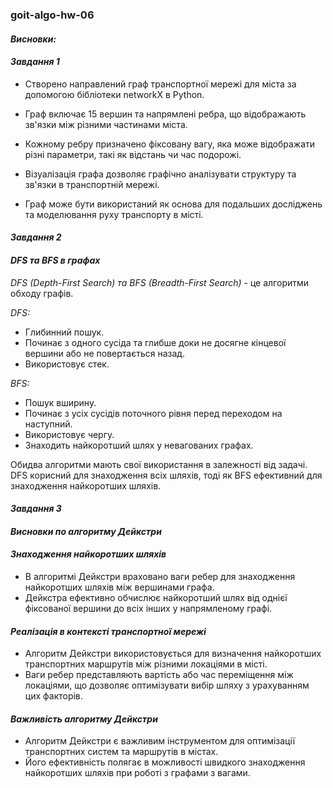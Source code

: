 ### goit-algo-hw-06


#### ***Висновки:***


#### *Завдання 1*
- Створено направлений граф транспортної мережі для міста за допомогою бібліотеки networkX в Python.

- Граф включає 15 вершин та напрямлені ребра, що відображають зв'язки між різними частинами міста.

- Кожному ребру призначено фіксовану вагу, яка може відображати різні параметри, такі як відстань чи час подорожі.

- Візуалізація графа дозволяє графічно аналізувати структуру та зв'язки в транспортній мережі.

- Граф може бути використаний як основа для подальших досліджень та моделювання руху транспорту в місті.


#### *Завдання 2*
#### *DFS та BFS в графах*

*DFS (Depth-First Search) та BFS (Breadth-First Search)* - це алгоритми обходу графів. 

*DFS:*
- Глибинний пошук.
- Починає з одного сусіда та глибше доки не досягне кінцевої вершини або не повертається назад.
- Використовує стек.

*BFS:*
- Пошук вширину.
- Починає з усіх сусідів поточного рівня перед переходом на наступний.
- Використовує чергу.
- Знаходить найкоротший шлях у невагованих графах.

Обидва алгоритми мають свої використання в залежності від задачі. DFS корисний для знаходження всіх шляхів, тоді як BFS ефективний для знаходження найкоротших шляхів.


#### *Завдання 3*
#### *Висновки по алгоритму Дейкстри*

#### *Знаходження найкоротших шляхів*
- В алгоритмі Дейкстри враховано ваги ребер для знаходження найкоротших шляхів між вершинами графа.
- Дейкстра ефективно обчислює найкоротший шлях від однієї фіксованої вершини до всіх інших у напрямленому графі.

#### *Реалізація в контексті транспортної мережі*
- Алгоритм Дейкстри використовується для визначення найкоротших транспортних маршрутів між різними локаціями в місті.
- Ваги ребер представляють вартість або час переміщення між локаціями, що дозволяє оптимізувати вибір шляху з урахуванням цих факторів.

#### *Важливість алгоритму Дейкстри*
- Алгоритм Дейкстри є важливим інструментом для оптимізації транспортних систем та маршрутів в містах.
- Його ефективність полягає в можливості швидкого знаходження найкоротших шляхів при роботі з графами з вагами.

